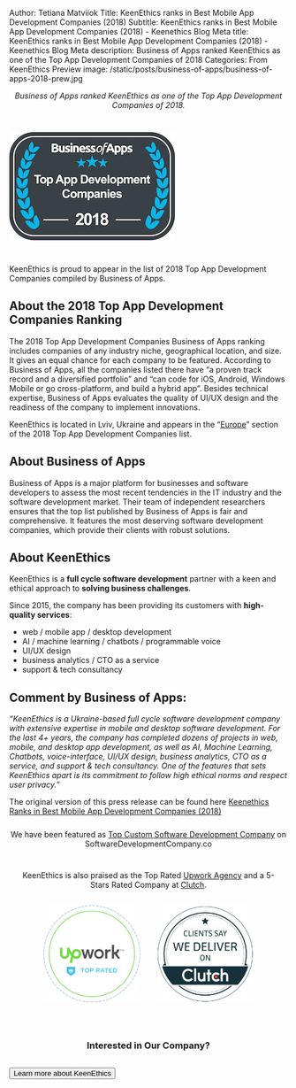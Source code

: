 Author: Tetiana Matviiok
Title: KeenEthics ranks in Best Mobile App Development Companies (2018)
Subtitle: KeenEthics ranks in Best Mobile App Development Companies (2018) - Keenethics Blog
Meta title: KeenEthics ranks in Best Mobile App Development Companies (2018) - Keenethics Blog
Meta description: Business of Apps ranked KeenEthics as one of the Top App Development Companies of 2018
Categories: From KeenEthics
Preview image: /static/posts/business-of-apps/business-of-apps-2018-prew.jpg

<div>
  <p style="font-style: italic; text-align: center;">Business of Apps ranked KeenEthics as one of the Top App Development Companies of 2018.</p>
</div>

<div class="text-center" style="margin: 40px 0">
  <img src="/static/posts/business-of-apps/business-of-apps-2018.jpg" alt="business of apps">
</div>

KeenEthics is proud to appear in the list of 2018 Top App Development Companies compiled by Business of Apps.

## About the 2018 Top App Development Companies Ranking

The 2018 Top App Development Companies Business of Apps ranking includes companies of any industry niche, geographical location, and size. It gives an equal chance for each company to be featured. According to Business of Apps, all the companies listed there have “a proven track record and a diversified portfolio” and “can code for iOS, Android, Windows Mobile or go cross-platform, and build a hybrid app”. Besides technical expertise, Business of Apps evaluates the quality of UI/UX design and the readiness of the company to implement innovations.

<div>
  <p>KeenEthics is located in Lviv, Ukraine and appears in the “<a href="//www.businessofapps.com/guide/app-development-companies/#3" target="_blank" rel="noopener noreferrer nofollow">Europe</a>” section of the 2018 Top App Development Companies list.</p>
</div>

## About Business of Apps

Business of Apps is a major platform for businesses and software developers to assess the most recent tendencies in the IT industry and the software development market. Their team of independent researchers ensures that the top list published by Business of Apps is fair and comprehensive. It features the most deserving software development companies, which provide their clients with robust solutions.

## About KeenEthics

KeenEthics is a **full cycle software development** partner with a keen and ethical approach to **solving business challenges**.

Since 2015, the company has been providing its customers with **high-quality services**:

- web / mobile app / desktop development
- AI / machine learning / chatbots / programmable voice
- UI/UX design
- business analytics / CTO as a service
- support & tech consultancy 

## Comment by Business of Apps:

*“KeenEthics is a Ukraine-based full cycle software development company with extensive expertise in mobile and desktop software development. For the last 4+ years, the company has completed dozens of projects in web, mobile, and desktop app development, as well as AI, Machine Learning, Chatbots, voice-interface, UI/UX design, business analytics, CTO as a service, and support & tech consultancy. One of the features that sets KeenEthics apart is its commitment to follow high ethical norms and respect user privacy.”*

<div>
  <p>The original version of this press release can be found here <a href="//www.pr.com/press-release/786797" target="_blank" rel="noopener noreferrer nofollow">Keenethics Ranks in Best Mobile App Development Companies (2018)</a></p>
</div>

<div style="text-align: center; margin-top: 25px;">
  <p>
    We have been featured as <a href="//www.softwaredevelopmentcompany.co/2019/06/04/what-are-the-advantages-of-custom-software-development/" target="_blank" rel="noopener noreferrer nofollow">Top Custom Software Development Company</a> on SoftwareDevelopmentCompany.co
  </p>
</div>

<div style="text-align: center;max-width: 465px; margin: 40px auto 0 auto;">
  <p>KeenEthics is also praised as the Top Rated <a href="//www.upwork.com/agencies/~0106b5437592391f94" target="_blank" rel="noopener noreferrer nofollow">Upwork Agency</a> and a 5-Stars Rated Company at <a href="//clutch.co/profile/keenethics" target="_blank" rel="noopener noreferrer nofollow">Clutch</a>.</p>
</div>
<div style="display: flex; flex-wrap: wrap; justify-content: center; margin: 0 -15px 40px -15px;">
  <div style="padding: 15px">
    <a href="//www.upwork.com/agencies/~0106b5437592391f94" target="_blank" rel="noopener noreferrer nofollow">
      <img style="height: 175px;" src="/static/posts/silvertown-technologies-partnership/upwork-top-rated.png" alt="Silvertown Technologies" />
    </a>
  </div>
  <div style="padding: 15px">
    <a href="//clutch.co/profile/keenethics" target="_blank" rel="noopener noreferrer nofollow">
      <img style="height: 175px;" src="/static/posts/silvertown-technologies-partnership/clutch.png" alt="KeenEthics" />
    </a>
  </div>
</div>

<div style="margin-top: 50px;">
  <h3 style="text-align: center;">Interested in Our Company?</h3>
  <div class="call-to-cation-btn-wrap" style="margin-top: 30px">
    <a
      href="/contacts"
      className="contacts-goal"
      target="_blank"
      rel="noopener noreferrer"
    >
      <button class="call-to-cation-btn" type="button">Learn more about KeenEthics</button>
    </a>
  </div>
</div>